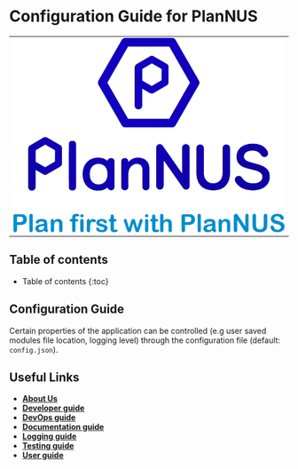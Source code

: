 # Configuration Guide for PlanNUS

<!-- @@author JuZihao -->

<table><tr><td><div style="text-align:center">
    <img src="images/PlanNUSLogo.png" />
</div></td></tr></table>

## Table of contents

* Table of contents
{:toc}

## Configuration Guide

Certain properties of the application can be controlled (e.g user saved modules file location, logging level) through the configuration file (default: `config.json`).

## Useful Links

* [**About Us**](https://ay2021s1-cs2113t-f12-1.github.io/tp/AboutUs.html)
* [**Developer guide**](https://ay2021s1-cs2113t-f12-1.github.io/tp/DeveloperGuide.html)
* [**DevOps guide**](https://ay2021s1-cs2113t-f12-1.github.io/tp/DevOpsGuide.html)
* [**Documentation guide**](https://ay2021s1-cs2113t-f12-1.github.io/tp/DocumentationGuide.html)
* [**Logging guide**](https://ay2021s1-cs2113t-f12-1.github.io/tp/LoggingGuide.html)
* [**Testing guide**](https://ay2021s1-cs2113t-f12-1.github.io/tp/TestingGuide.html)
* [**User guide**](https://ay2021s1-cs2113t-f12-1.github.io/tp/UserGuide.html)
